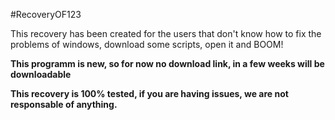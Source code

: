 #RecoveryOF123

This recovery has been created for the users that don't know how to fix the problems of windows, download some scripts, open it and BOOM!

**This programm is new, so for now no download link, in a few weeks will be downloadable**

**This recovery is 100% tested, if you are having issues, we are not responsable of anything.**
